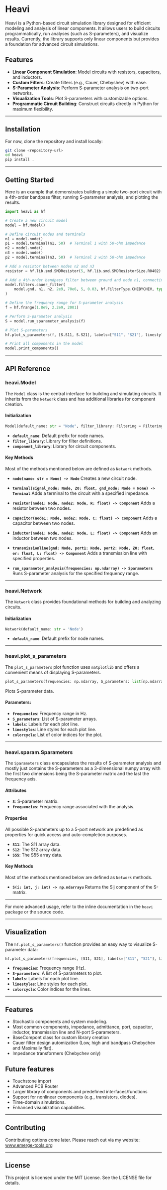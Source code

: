 # Heavi

Heavi is a Python-based circuit simulation library designed for efficient modeling and analysis of linear components. It allows users to build circuits programmatically, run analyses (such as S-parameters), and visualize results. Currently, the library supports only linear components but provides a foundation for advanced circuit simulations.

## Features

- **Linear Component Simulation**: Model circuits with resistors, capacitors, and inductors.
- **Custom Filters**: Create filters (e.g., Cauer, Chebyshev) with ease.
- **S-Parameter Analysis**: Perform S-parameter analysis on two-port networks.
- **Visualization Tools**: Plot S-parameters with customizable options.
- **Programmatic Circuit Building**: Construct circuits directly in Python for maximum flexibility.

---

## Installation

For now, clone the repository and install locally:

```bash
git clone <repository-url>
cd heavi
pip install .
```

---

## Getting Started

Here is an example that demonstrates building a simple two-port circuit with a 4th-order bandpass filter, running S-parameter analysis, and plotting the results.

```python
import heavi as hf

# Create a new circuit model
model = hf.Model()

# Define circuit nodes and terminals
n1 = model.node()
p1 = model.terminal(n1, 50)  # Terminal 1 with 50-ohm impedance
n2 = model.node()
n3 = model.node()
p2 = model.terminal(n3, 50)  # Terminal 2 with 50-ohm impedance

# Add a resistor between nodes n2 and n3
resistor = hf.lib.smd.SMDResistor(5, hf.lib.smd.SMDResistorSize.R0402).connect(n2, n3)

# Add a 4th-order bandpass filter between ground and node n1, connecting to n2
model.filters.cauer_filter(
    model.gnd, n1, n2, 2e9, 70e6, 5, 0.03, hf.FilterType.CHEBYCHEV, type=hf.BandType.BANDPASS
)

# Define the frequency range for S-parameter analysis
f = hf.frange(1.8e9, 2.2e9, 2001)

# Perform S-parameter analysis
S = model.run_sparameter_analysis(f)

# Plot S-parameters
hf.plot_s_parameters(f, [S.S11, S.S21], labels=["S11", "S21"], linestyles=["-", "-"], colorcycle=[0, 1])

# Print all components in the model
model.print_components()
```

---

## API Reference

### heavi.Model
The `Model` class is the central interface for building and simulating circuits. It inherits from the `Network` class and has additional libraries for component creation.

#### **Initialization**
```python
Model(default_name: str = "Node", filter_library: Filtering = Filtering, component_library: Library = Library)
```
- **`default_name`**: Default prefix for node names.
- **`filter_library`**: Library for filter definitions.
- **`component_library`**: Library for circuit components.

#### **Key Methods**
Most of the methods mentioned below are defined as `Network` methods.

- **`node(name: str = None) -> Node`**
  Creates a new circuit node.

- **`terminal(signal_node: Node, Z0: float, gnd_node: Node = None) -> Terminal`**
  Adds a terminal to the circuit with a specified impedance.

- **`resistor(node1: Node, node2: Node, R: float) -> Component`**
  Adds a resistor between two nodes.

- **`capacitor(node1: Node, node2: Node, C: float) -> Component`**
  Adds a capacitor between two nodes.

- **`inductor(node1: Node, node2: Node, L: float) -> Component`**
  Adds an inductor between two nodes.

- **`transmissionline(gnd: Node, port1: Node, port2: Node, Z0: float, er: float, L: float) -> Component`**
  Adds a transmission line with specified properties.

- **`run_sparameter_analysis(frequencies: np.ndarray) -> Sparameters`**
  Runs S-parameter analysis for the specified frequency range.
---

### heavi.Network
The `Network` class provides foundational methods for building and analyzing circuits.

#### **Initialization**
```python
Network(default_name: str = 'Node')
```
- **`default_name`**: Default prefix for node names.

---

### heavi.plot_s_parameters
The `plot_s_parameters` plot function uses `matplotlib` and offers a convenient means of displaying S-parameters.
```python
plot_s_parameters(frequencies: np.ndarray, S_parameters: list[np.ndarray], labels: list[str], linestyles: list[str], colorcycle: list[int])
```
Plots S-parameter data.

#### Parameters:
- **`frequencies`**: Frequency range in Hz.
- **`S_parameters`**: List of S-parameter arrays.
- **`labels`**: Labels for each plot line.
- **`linestyles`**: Line styles for each plot line.
- **`colorcycle`**: List of color indices for the plot.

---

### heavi.sparam.Sparameters
The `Sparameters` class encapsulates the results of S-parameter analysis and mostly just contains the S-parameters as a 3-dimensional numpy array with the first two dimensions being the S-parameter matrix and the last the frequency axis.

#### **Attributes**
- **`S`**: S-parameter matrix.
- **`frequencies`**: Frequency range associated with the analysis.

#### **Properties**
All possible S-parameters up to a 5-port network are predefined as properties for quick access and auto-completion purposes.
- **`S11`**: The S11 array data.
- **`S12`**: The S12 array data.
- **`S55`**: The S55 array data.

#### **Key Methods**
Most of the methods mentioned below are defined as `Network` methods.

- **`S(i: int, j: int) -> np.ndarrayu`**
  Returns the Sij component of the S-matrix.

---

For more advanced usage, refer to the inline documentation in the `heavi` package or the source code.

---

## Visualization

The `hf.plot_s_parameters()` function provides an easy way to visualize S-parameter data:

```python
hf.plot_s_parameters(frequencies, [S11, S21], labels=["S11", "S21"], linestyles=["-", "--"], colorcycle=[0, 1])
```

- **`frequencies`**: Frequency range (Hz).
- **`S-parameters`**: A list of S-parameters to plot.
- **`labels`**: Labels for each plot line.
- **`linestyles`**: Line styles for each plot.
- **`colorcycle`**: Color indices for the lines.

---
## Features

- Stochastic components and system modeling. 
- Most common components, impedance, admittance, port, capacitor, inductor, transmission line and N-port S-parameters.
- BaseCompont class for custom library creation
- Cauer filter design automization (Low, high and bandpass Chebychev and Maximally flat).
- Impedance transformers (Chebychev only)

## Future features

- Touchstone import
- Advanced PCB Router
- Larger library of components and predefined interfaces/functions
- Support for nonlinear components (e.g., transistors, diodes).
- Time-domain simulations.
- Enhanced visualization capabilities.

---

## Contributing

Contributing options come later. Please reach out via my website: www.emerge-tools.org

---

## License

This project is licensed under the MIT License. See the LICENSE file for details.



